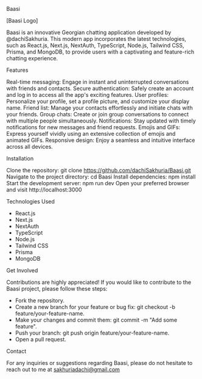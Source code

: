 Baasi

[Baasi Logo]

Baasi is an innovative Georgian chatting application developed by @dachiSakhuria. This modern app incorporates the latest technologies, such as React.js, Next.js, NextAuth, TypeScript, Node.js, Tailwind CSS, Prisma, and MongoDB, to provide users with a captivating and feature-rich chatting experience.

Features

Real-time messaging: Engage in instant and uninterrupted conversations with friends and contacts.
Secure authentication: Safely create an account and log in to access all the app's exciting features.
User profiles: Personalize your profile, set a profile picture, and customize your display name.
Friend list: Manage your contacts effortlessly and initiate chats with your friends.
Group chats: Create or join group conversations to connect with multiple people simultaneously.
Notifications: Stay updated with timely notifications for new messages and friend requests.
Emojis and GIFs: Express yourself vividly using an extensive collection of emojis and animated GIFs.
Responsive design: Enjoy a seamless and intuitive interface across all devices.



Installation


Clone the repository: git clone https://github.com/dachiSakhuria/Baasi.git
Navigate to the project directory: cd Baasi
Install dependencies: npm install
Start the development server: npm run dev
Open your preferred browser and visit http://localhost:3000




Technologies Used


- React.js
- Next.js
- NextAuth
- TypeScript
- Node.js
- Tailwind CSS
- Prisma
- MongoDB



Get Involved

Contributions are highly appreciated! If you would like to contribute to the Baasi project, please follow these steps:

- Fork the repository.
- Create a new branch for your feature or bug fix: git checkout -b feature/your-feature-name.
- Make your changes and commit them: git commit -m "Add some feature".
- Push your branch: git push origin feature/your-feature-name.
- Open a pull request.


Contact

For any inquiries or suggestions regarding Baasi, please do not hesitate to reach out to me at sakhuriadachi@gmail.com